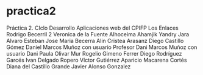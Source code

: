 # practica2
Práctica 2. CIclo Desarrollo Aplicaciones web del CPIFP Los Enlaces
Rodrigo Becerril 2
Veronica de la Fuente
Alhoceima Ahamjik
Yandry Jara
Alvaro Esteban
Jose Maria Becerra
Alin Cristea
Arasanz
Diego Castillo Gómez
Daniel Marcos Muñoz con usuario Profesor
Dani Marcos Muñoz con usuario Dani
Paula Olivar Mur
Rogelio Gimeno Ferrer
Diego Rodríguez Garcés
Ivan Delgado Ropero
Víctor Gutiérrez Aparicio
Macarena Cortés
Diana del Castillo Grande
Javier Alonso Gonzalez
